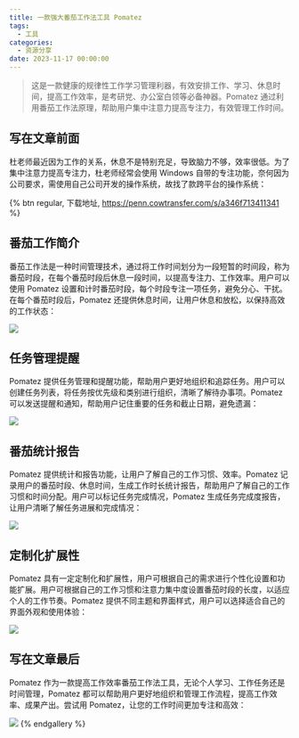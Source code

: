 ```yaml
---
title: 一款强大番茄工作法工具 Pomatez
tags:
  - 工具
categories:
  - 资源分享
date: 2023-11-17 00:00:00
---
```


> 这是一款健康的规律性工作学习管理利器，有效安排工作、学习、休息时间，提高工作效率，是考研党、办公室白领等必备神器。Pomatez 通过利用番茄工作法原理，帮助用户集中注意力提高专注力，有效管理工作时间。

<!-- more -->

## 写在文章前面

杜老师最近因为工作的关系，休息不是特别充足，导致脑力不够，效率很低。为了集中注意力提高专注力，杜老师经常会使用 Windows 自带的专注功能，奈何因为公司要求，需使用自己公司开发的操作系统，故找了款跨平台的操作系统：

{% btn regular, 下载地址, https://penn.cowtransfer.com/s/a346f713411341 %}

## 番茄工作简介

番茄工作法是一种时间管理技术，通过将工作时间划分为一段短暂的时间段，称为番茄时段，在每个番茄时段后休息一段时间，以提高专注力、工作效率。用户可以使用 Pomatez 设置和计时番茄时段，每个时段专注一项任务，避免分心、干扰。在每个番茄时段后，Pomatez 还提供休息时间，让用户休息和放松，以保持高效的工作状态：

![](https://cdn.dusays.com/2023/11/647-1.jpg)

## 任务管理提醒

Pomatez 提供任务管理和提醒功能，帮助用户更好地组织和追踪任务。用户可以创建任务列表，将任务按优先级和类别进行组织，清晰了解待办事项。Pomatez 可以发送提醒和通知，帮助用户记住重要的任务和截止日期，避免遗漏：

![](https://cdn.dusays.com/2023/11/647-2.jpg)

## 番茄统计报告

Pomatez 提供统计和报告功能，让用户了解自己的工作习惯、效率。Pomatez 记录用户的番茄时段、休息时间，生成工作时长统计报告，帮助用户了解自己的工作习惯和时间分配。用户可以标记任务完成情况，Pomatez 生成任务完成度报告，让用户清晰了解任务进展和完成情况：

![](https://cdn.dusays.com/2023/11/647-3.jpg)

## 定制化扩展性

Pomatez 具有一定定制化和扩展性，用户可根据自己的需求进行个性化设置和功能扩展。用户可根据自己的工作习惯和注意力集中度设置番茄时段的长度，以适应个人的工作节奏。Pomatez 提供不同主题和界面样式，用户可以选择适合自己的界面外观和使用体验：

![](https://cdn.dusays.com/2023/11/647-4.jpg)

## 写在文章最后

Pomatez 作为一款提高工作效率番茄工作法工具，无论个人学习、工作任务还是时间管理，Pomatez 都可以帮助用户更好地组织和管理工作流程，提高工作效率、成果产出。尝试用 Pomatez，让您的工作时间更加专注和高效：

![](https://cdn.dusays.com/2023/11/647-5.jpg)
{% endgallery %}